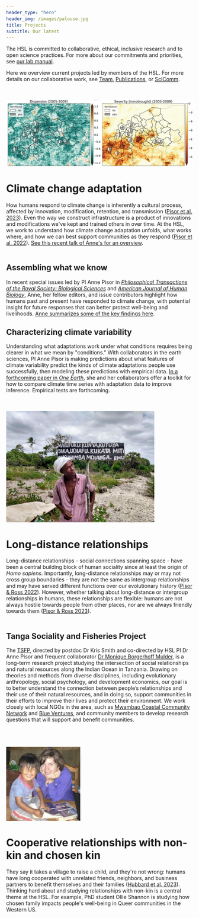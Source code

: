 ```yaml
---
header_type: "hero"
header_img: /images/palouse.jpg
title: Projects
subtitle: Our latest
---
```


The HSL is committed to collaborative, ethical, inclusive research and to open science practices. For more about our commitments and priorities, see [our lab manual](https://docs.google.com/document/d/1gsos2uzViR5ekILkxQvUvaB0fb_3TSRP4-_oD94xA8E/).

Here we overview current projects led by members of the HSL. For more details on our collaborative work, see [Team](/team/), [Publications](/pubs/), or [SciComm](/media/).

<br />
<br />

<img src="/images/variability.png" alt="Dispersion (a measure of temporal autocorrelation) in precipitation in Burkina Faso with district-level remittance data overlaid" width="600"/>

# Climate change adaptation
How humans respond to climate change is inherently a cultural process, affected by innovation, modification, retention, and transmission ([Pisor et al. 2023](https://royalsocietypublishing.org/doi/10.1098/rstb.2022.0390)). Even the way we construct infrastructure is a product of innovations and modifications we've kept and trained others in over time. At the HSL, we work to understand how climate change adaptation unfolds, what works where, and how we can best support communities as they respond ([Pisor et al. 2022](https://drive.google.com/file/d/17ybZHzYKK9SyaUuObjfVC5VbWQr9GA0n/)). [See this recent talk of Anne's for an overview](https://www.socialitylab.org/media/2023-10-19-foley).
<br />
<br />

## Assembling what we know
In recent special issues led by PI Anne Pisor in [_Philosophical Transactions of the Royal Society: Biological Sciences_](https://royalsocietypublishing.org/toc/rstb/2023/378/1889) and [_American Journal of Human Biology_](https://onlinelibrary.wiley.com/toc/15206300/2021/33/4), Anne, her fellow editors, and issue contributors highlight how humans past and present have responded to climate change, with potential insight for future responses that can better protect well-being and livelihoods. [Anne summarizes some of the key findings here](https://royalsociety.org/blog/2023/09/climate-change-adaptation/).

## Characterizing climate variability
Understanding what adaptations work under what conditions requires being clearer in what we mean by "conditions." With collaborators in the earth sciences, PI Anne Pisor is making predictions about what features of climate variability predict the kinds of climate adaptations people use successfully, then modeling these predictions with empirical data. [In a forthcoming paper in _One Earth_](https://osf.io/r382h/), she and her collaborators offer a toolkit for how to compare climate time series with adaptation data to improve inference. Empirical tests are forthcoming.
<br />
<br />
<br />
<!--  * This line is needed, but won't appear. Replace '*' with '1' to create a numbered list. -->
<!--  {:toc} -->

<img src="/images/tz_bmu_sign.jpg" alt="Leader with Beach Management Unit sign" width="400"/>

# Long-distance relationships
Long-distance relationships - social connections spanning space - have been a central building block of human sociality since at least the origin of _Homo sapiens_. Importantly, long-distance relationships may or may not cross group boundaries - they are not the same as intergroup relationships and may have served different functions over our evolutionary history ([Pisor & Ross 2022](https://link.springer.com/article/10.1007/s12110-022-09431-1)). However, whether talking about long-distance or intergroup relationships in humans, these relationships are flexible: humans are not always hostile towards people from other places, nor are we always friendly towards them ([Pisor & Ross 2023](https://osf.io/tc7xa/)).
<br />
<br />

## Tanga Sociality and Fisheries Project
The [TSFP](https://labs.wsu.edu/tsfp/), directed by postdoc Dr Kris Smith and co-directed by HSL PI Dr Anne Pisor and frequent collaborator [Dr Monique Borgerhoff Mulder](https://anthropology.ucdavis.edu/people/fzborger), is a long-term research project studying the intersection of social relationships and natural resources along the Indian Ocean in Tanzania. Drawing on theories and methods from diverse disciplines, including evolutionary anthropology, social psychology, and development economics, our goal is to better understand the connection between people’s relationships and their use of their natural resources, and in doing so, support communities in their efforts to improve their lives and protect their environment. We work closely with local NGOs in the area, such as [Mwambao Coastal Community Network](https://mwambao.or.tz/) and [Blue Ventures](https://blueventures.org/), and community members to develop research questions that will support and benefit communities.

<br />
<br />
<br />
<img src="/images/godmother_godson.jpg" alt="Godson Hugo and godmother Anne" width="200"/>

# Cooperative relationships with non-kin and chosen kin
They say it takes a village to raise a child, and they're not wrong: humans have long cooperated with unrelated friends, neighbors, and business partners to benefit themselves and their families ([Hubbard et al. 2023](https://osf.io/6wap9/)). Thinking hard about and studying relationships with non-kin is a central theme at the HSL. For example, PhD student Ollie Shannon is studying how chosen family impacts people's well-being in Queer communities in the Western US.
